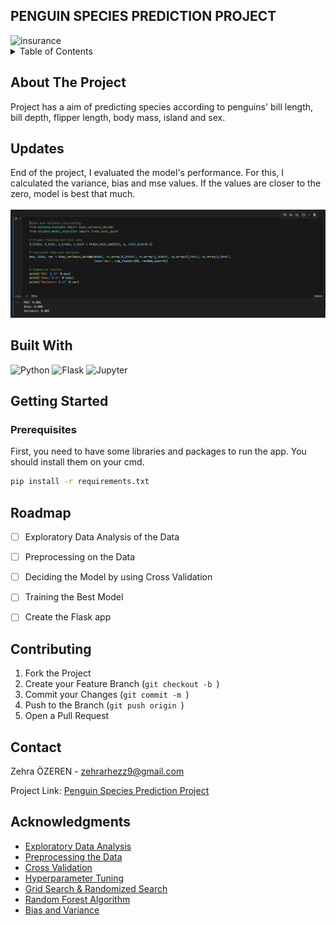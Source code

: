 ## PENGUIN SPECIES PREDICTION PROJECT 
<img src="https://www.freeiconspng.com/thumbs/penguin-png/madagascar-penguin-png-1.png" alt="insurance" width=250>


<!-- TABLE OF CONTENTS -->
<details>
  <summary>Table of Contents</summary>
  <ol>
    <li>
      <a href="#about-the-project">About The Project</a>
      <ul>
        <li><a href="#built-with">Built With</a></li>
      </ul>
      <ul>
        <li><a href="#updates">Updates</a></li>
      </ul>
    </li>
    <li>
      <a href="#getting-started">Getting Started</a>
      <ul>
        <li><a href="#prerequisites">Prerequisites</a></li>
      </ul>
    </li>
    <li><a href="#roadmap">Roadmap</a></li>
    <li><a href="#contributing">Contributing</a></li>
    <li><a href="#contact">Contact</a></li>
    <li><a href="#acknowledgments">Acknowledgments</a></li>
  </ol>
</details>



<!-- ABOUT THE PROJECT -->
## About The Project

Project has a aim of predicting species according to penguins' bill length, bill depth, flipper length, body mass, island and sex.

## Updates
End of the project, I evaluated the model's performance. For this, I calculated the variance, bias and mse values. 
If the values are closer to the zero, model is best that much. <br>
<br>![Model Değerlendirmesi](varyans_bias.jpg)




## Built With

![Python](https://img.shields.io/badge/python-3670A0?style=for-the-badge&logo=python&logoColor=ffdd54) ![Flask](https://img.shields.io/badge/flask-%23000.svg?style=for-the-badge&logo=flask&logoColor=white) ![Jupyter](https://img.shields.io/badge/jupyter-%23F37626.svg?style=for-the-badge&logo=jupyter&logoColor=white)




<!-- GETTING STARTED -->
## Getting Started

### Prerequisites

First, you need to have some libraries and packages to run the app. You should install them on your cmd. 
  ```sh
  pip install -r requirements.txt
  ```





<!-- ROADMAP -->
## Roadmap

- [ ] Exploratory Data Analysis of the Data
- [ ] Preprocessing on the Data
- [ ] Deciding the Model by using Cross Validation
- [ ] Training the Best Model
- [ ] Create the Flask app




<!-- CONTRIBUTING -->
## Contributing

1. Fork the Project
2. Create your Feature Branch (`git checkout -b `)
3. Commit your Changes (`git commit -m `)
4. Push to the Branch (`git push origin `)
5. Open a Pull Request




<!-- CONTACT -->
## Contact

Zehra ÖZEREN - zehrarhezz9@gmail.com

Project Link: [Penguin Species Prediction Project](https://github.com/zehrarhez/seaborn_ML_models/tree/main/penguin_type_prediction)



<!-- ACKNOWLEDGMENTS -->
## Acknowledgments

* [Exploratory Data Analysis](https://www.geeksforgeeks.org/what-is-exploratory-data-analysis/)
* [Preprocessing the Data](https://www.geeksforgeeks.org/data-preprocessing-machine-learning-python/)
* [Cross Validation](https://scikit-learn.org/stable/modules/cross_validation.html)
* [Hyperparameter Tuning](https://www.geeksforgeeks.org/hyperparameter-tuning/)
* [Grid Search & Randomized Search](https://www.geeksforgeeks.org/comparing-randomized-search-and-grid-search-for-hyperparameter-estimation-in-scikit-learn/)
* [Random Forest Algorithm](https://miracozturk.com/python-ile-siniflandirma-analizleri-rastgele-orman-random-forest-algoritmasi/)
* [Bias and Variance](https://medium.com/datarunner/bias-ve-varyans-dengesi-üzerinden-overfitting-ve-underfitting-durumlarının-anlaşılması-ca26cea65bb4)
  






